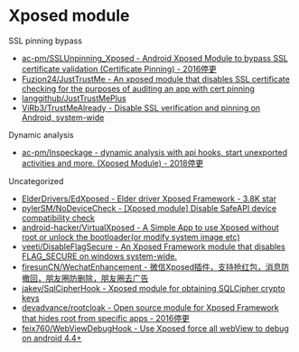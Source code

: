 # Xposed module

SSL pinning bypass

* [ac-pm/SSLUnpinning_Xposed - Android Xposed Module to bypass SSL certificate validation (Certificate Pinning) - 2016停更](https://github.com/ac-pm/SSLUnpinning_Xposed)
* [Fuzion24/JustTrustMe - An xposed module that disables SSL certificate checking for the purposes of auditing an app with cert pinning](https://github.com/Fuzion24/JustTrustMe)
* [langgithub/JustTrustMePlus](https://github.com/langgithub/JustTrustMePlus)
* [ViRb3/TrustMeAlready - Disable SSL verification and pinning on Android, system-wide](https://github.com/ViRb3/TrustMeAlready)

Dynamic analysis

* [ac-pm/Inspeckage - dynamic analysis with api hooks, start unexported activities and more. (Xposed Module) - 2018停更](https://github.com/ac-pm/Inspeckage)

Uncategorized

* [ElderDrivers/EdXposed - Elder driver Xposed Framework - 3.8K star](https://github.com/ElderDrivers/EdXposed)
* [pylerSM/NoDeviceCheck - [Xposed module] Disable SafeAPI device compatibility check](https://github.com/pylerSM/NoDeviceCheck)
* [android-hacker/VirtualXposed - A Simple App to use Xposed without root or unlock the bootloader(or modify system image etc)](https://github.com/android-hacker/VirtualXposed/blob/exposed/CHINESE.md)
* [veeti/DisableFlagSecure - An Xposed Framework module that disables FLAG_SECURE on windows system-wide.](https://github.com/veeti/DisableFlagSecure)
* [firesunCN/WechatEnhancement - 微信Xposed插件，支持抢红包，消息防撤回，朋友圈防删除，朋友圈去广告](https://github.com/firesunCN/WechatEnhancement)
* [jakev/SqlCipherHook - Xposed module for obtaining SQLCipher crypto keys](https://github.com/jakev/SqlCipherHook)
* [devadvance/rootcloak - Open source module for Xposed Framework that hides root from specific apps - 2016停更](https://github.com/devadvance/rootcloak)
* [feix760/WebViewDebugHook - Use Xposed force all webView to debug on android 4.4+](https://github.com/feix760/WebViewDebugHook)
